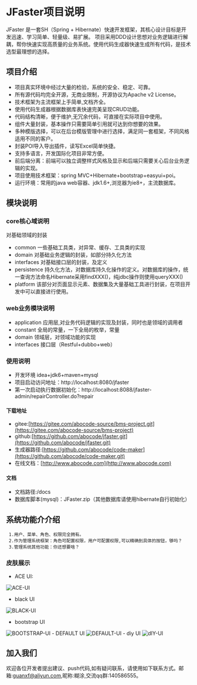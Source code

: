 # JFaster项目说明

JFaster 是一套SH（Spring + Hibernate）快速开发框架，其核心设计目标是开发迅速、学习简单、轻量级、易扩展。
项目采用DDD设计思想对业务逻辑进行解耦，帮你快速实现高质量的业务系统。使用代码生成器快速生成所有代码，是技术选型最理想的选择。

## 项目介绍

- 项目真实环境中经过大量的检验，系统的安全、稳定、可靠。
- 所有源代码均完全开源，无商业限制，开源协议为Apache v2 License。
- 技术框架为主流框架上手简单,文档齐全。
- 使用代码生成器根据数据库表快速完美呈现CRUD功能。
- 代码结构清晰，便于维护,无冗余代码，可直接在实际项目中使用。
- 组件大量封装，基本操作只需要简单引用就可达到你想要的效果。
- 多种模版选择，可以在后台模版管理中进行选择，满足同一套框架，不同风格适用不同的客户。
- 封装POI导入导出插件，读写Excel简单快捷。
- 支持多语言，开发国际化项目非常方便。
- 前后端分离：前端可以独立调整样式风格及显示和后端只需要关心后台业务逻辑的实现。
- 项目使用技术框架：spring MVC+Hibernate+bootstrap+easyui+poi。
- 运行环境：常用的java web容器、jdk1.6+,浏览器为ie8+，主流数据库。

## 模块说明

### core核心域说明

对基础领域的封装
 
 - common 一些基础工具类，对异常、缓存、工具类的实现
 - domain 对基础业务逻辑的封装，如部分持久化方法
 - interfaces 对基础接口层的封装，及定义
 - persistence 持久化方法，对数据库持久化操作的定义。对数据库的操作，统一查询方法命名Hibernate采用findXXX()，纯jdbc操作则使用queryXXX()
 - platform 该部分对页面显示元素、数据集及大量基础工具进行封装，在项目开发中可以直接进行使用。

### web业务模块说明
- application 应用层,对业务代码逻辑的实现及封装，同时也是领域的调用者
- constant 全局的常量，一下全局的枚举，常量
- domain 领域层，对领域功能的实现
- interfaces 接口层（Restful+dubbo+web）

### 使用说明

 -  开发环境 idea+jdk6+maven+mysql
 -  项目启动访问地址：http://localhost:8080/jfaster
 -  第一次启动执行数据初始化：http://localhost:8088/jfaster-admin/repairController.do?repair

#### 下载地址

 - gitee:[https://gitee.com/abocode-source/bms-project.git](https://gitee.com/abocode-source/bms-project)
 - github:[https://github.com/abocode/jfaster.git](https://github.com/abocode/jfaster.git)
 - 生成器路径:[https://github.com/abocode/code-maker](https://github.com/abocode/code-maker.git)
 - 在线文档：[http://www.abocode.com](http://www.abocode.com)
 
#### 文档

 - 文档路径:/docs
 - 数据库脚本(mysql)：JFaster.zip（其他数据库请使用hibernate自行初始化）

## 系统功能介介绍

     1.用户、菜单、角色、权限完全拥有。
     2.作为管理系统框架：角色可配置权限，用户可配置权限,可以精确到具体的按钮，够吗？
     3.管理系统其他功能：你还想要啥？

### 皮肤展示
- ACE UI:
 <img alt="ACE-UI" src="https://gitee.com/uploads/images/2018/0418/003928_2f87f596_78155.png">

- black UI
 <img alt="BLACK-UI" src="https://gitee.com/uploads/images/2018/0418/004331_21951b87_78155.png">

- bootstrap UI
 <img alt="BOOTSTRAP-UI" src="https://gitee.com/uploads/images/2018/0418/004432_6f865d82_78155.png">
- DEFAULT UI
 <img alt="DEFAULT-UI" src="https://gitee.com/uploads/images/2018/0418/004503_142347aa_78155.png">
- diy UI
 <img alt="dIY-UI" src="https://gitee.com/uploads/images/2018/0418/004548_8da42ab5_78155.png">


## 加入我们

   欢迎各位开发者提出建议、push代码,如有疑问联系，请使用如下联系方式。邮箱:guanxf@aliyun.com,昵称:糊涂,交流qq群:140586555。